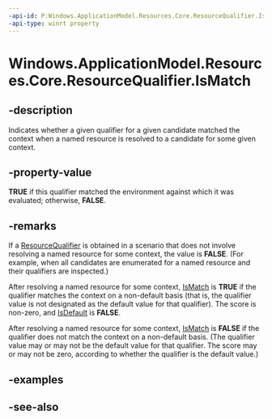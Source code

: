 ----api-id: P:Windows.ApplicationModel.Resources.Core.ResourceQualifier.IsMatch
-api-type: winrt property
---<!-- Property syntaxpublic bool IsMatch { get; }--># Windows.ApplicationModel.Resources.Core.ResourceQualifier.IsMatch## -descriptionIndicates whether a given qualifier for a given candidate matched the context when a named resource is resolved to a candidate for some given context.## -property-value**TRUE** if this qualifier matched the environment against which it was evaluated; otherwise, **FALSE**.## -remarksIf a [ResourceQualifier](resourcequalifier.md) is obtained in a scenario that does not involve resolving a named resource for some context, the value is **FALSE**. (For example, when all candidates are enumerated for a named resource and their qualifiers are inspected.)After resolving a named resource for some context, [IsMatch](resourcequalifier_ismatch.md) is **TRUE** if the qualifier matches the context on a non-default basis (that is, the qualifier value is not designated as the default value for that qualifier). The score is non-zero, and [IsDefault](resourcequalifier_isdefault.md) is **FALSE**.After resolving a named resource for some context, [IsMatch](resourcequalifier_ismatch.md) is **FALSE** if the qualifier does not match the context on a non-default basis. (The qualifier value may or may not be the default value for that qualifier. The score may or may not be zero, according to whether the qualifier is the default value.)## -examples## -see-also